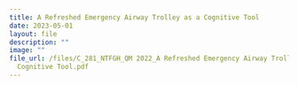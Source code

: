 ```yaml
---
title: A Refreshed Emergency Airway Trolley as a Cognitive Tool
date: 2023-05-01
layout: file
description: ""
image: ""
file_url: /files/C_281_NTFGH_QM 2022_A Refreshed Emergency Airway Trolley as a
  Cognitive Tool.pdf
---
```

